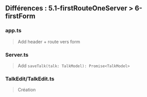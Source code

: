 ## Différences : 5.1-firstRouteOneServer > 6-firstForm

### app.ts

> Add header + route vers form

### Server.ts

> Add `saveTalk(talk: TalkModel): Promise<TalkModel>`

### TalkEdit/TalkEdit.ts

> Création